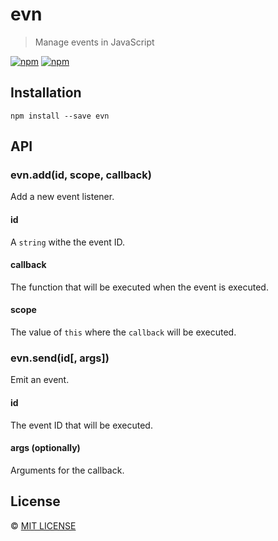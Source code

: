# evn

> Manage events in JavaScript

[![npm](https://img.shields.io/npm/v/evn.svg?style=flat-square)](https://www.npmjs.com/package/evn)
[![npm](https://img.shields.io/npm/dt/evn.svg?style=flat-square)](https://www.npmjs.com/package/evn)

## Installation

```
npm install --save evn
```

## API

### evn.add(id, scope, callback)

Add a new event listener.

#### id

A `string` withe the event ID.

#### callback

The function that will be executed when the event is executed.

#### scope

The value of `this` where the `callback` will be executed.

### evn.send(id[, args])

Emit an event.

#### id

The event ID that will be executed.

#### args (optionally)

Arguments for the callback.

## License

&copy; [MIT LICENSE](./LICENSE)
